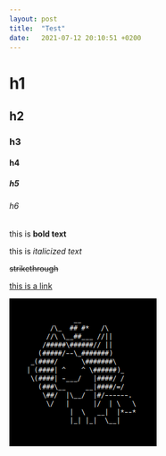 ```yaml
---
layout: post
title:  "Test"
date:   2021-07-12 20:10:51 +0200
---
```


# h1

## h2

### h3

#### h4

##### h5

###### h6

this is **bold text**

this is *italicized text*

~~strikethrough~~

[this is a link](/index.html)

![this is an image](/images/profilepic.old.png)
